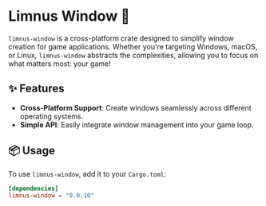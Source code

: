 # Limnus Window 🧱

`limnus-window` is a cross-platform crate designed to simplify window creation for game applications.
Whether you're targeting Windows, macOS, or Linux, `limnus-window` abstracts the complexities,
allowing you to focus on what matters most: your game!

## ✨ Features

- **Cross-Platform Support**: Create windows seamlessly across different operating systems.
- **Simple API**: Easily integrate window management into your game loop.

## 📦 Usage

To use `limnus-window`, add it to your `Cargo.toml`:

```toml
[dependencies]
limnus-window = "0.0.10"
```
